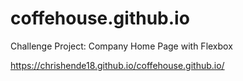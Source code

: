 # coffehouse.github.io

Challenge Project: Company Home Page with Flexbox

 https://chrishende18.github.io/coffehouse.github.io/
